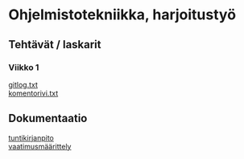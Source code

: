 # Ohjelmistotekniikka, harjoitustyö
## Tehtävät / laskarit
### Viikko 1
[gitlog.txt](https://github.com/pavezzo/ot-harjoitustyo/blob/master/laskarit/viikko1/gitlog.txt)\
[komentorivi.txt](https://github.com/pavezzo/ot-harjoitustyo/blob/master/laskarit/viikko1/komentorivi.txt)
## Dokumentaatio
[tuntikirjanpito](https://github.com/pavezzo/ot-harjoitustyo/blob/master/dokumentaatio/tuntikirjanpito.md)\
[vaatimusmäärittely](https://github.com/pavezzo/ot-harjoitustyo/blob/master/dokumentaatio/vaatimusmaarittely.md)
